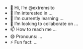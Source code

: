 - 👋 Hi, I’m @extremsito
- 👀 I’m interested in ...
- 🌱 I’m currently learning ...
- 💞️ I’m looking to collaborate on ...
- 📫 How to reach me ...
- 😄 Pronouns: ...
- ⚡ Fun fact: ...

<!---
extremsito/extremsito is a ✨ special ✨ repository because its `README.md` (this file) appears on your GitHub profile.
You can click the Preview link to take a look at your changes.
--->

